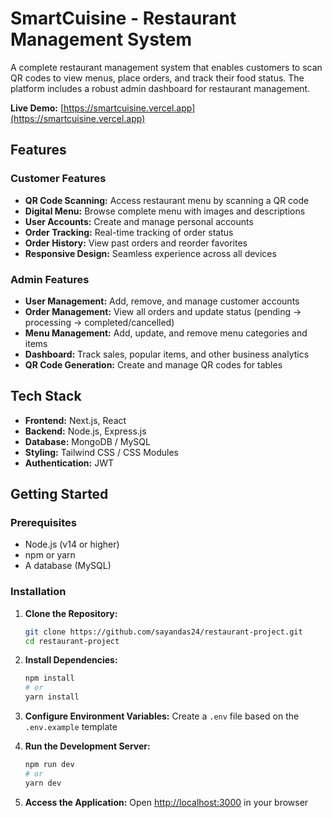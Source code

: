 # SmartCuisine - Restaurant Management System

A complete restaurant management system that enables customers to scan QR codes to view menus, place orders, and track their food status. The platform includes a robust admin dashboard for restaurant management.

**Live Demo:** [https://smartcuisine.vercel.app](https://smartcuisine.vercel.app)

## Features

### Customer Features
- **QR Code Scanning:** Access restaurant menu by scanning a QR code
- **Digital Menu:** Browse complete menu with images and descriptions
- **User Accounts:** Create and manage personal accounts
- **Order Tracking:** Real-time tracking of order status
- **Order History:** View past orders and reorder favorites
- **Responsive Design:** Seamless experience across all devices

### Admin Features
- **User Management:** Add, remove, and manage customer accounts
- **Order Management:** View all orders and update status (pending → processing → completed/cancelled)
- **Menu Management:** Add, update, and remove menu categories and items
- **Dashboard:** Track sales, popular items, and other business analytics
- **QR Code Generation:** Create and manage QR codes for tables

## Tech Stack

- **Frontend:** Next.js, React
- **Backend:** Node.js, Express.js
- **Database:** MongoDB / MySQL
- **Styling:** Tailwind CSS / CSS Modules
- **Authentication:** JWT

## Getting Started

### Prerequisites

- Node.js (v14 or higher)
- npm or yarn
- A database (MySQL)

### Installation

1. **Clone the Repository:**

   ```bash
   git clone https://github.com/sayandas24/restaurant-project.git
   cd restaurant-project
   ```

2. **Install Dependencies:**

   ```bash
   npm install
   # or
   yarn install
   ```

3. **Configure Environment Variables:**
   Create a `.env` file based on the `.env.example` template

4. **Run the Development Server:**

   ```bash
   npm run dev
   # or
   yarn dev
   ```

5. **Access the Application:**
   Open [http://localhost:3000](http://localhost:3000) in your browser
